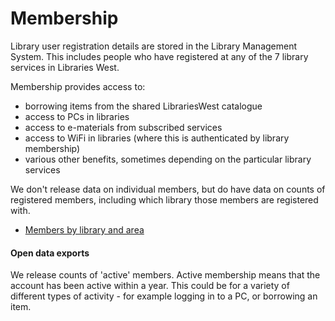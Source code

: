 Membership
==========

Library user registration details are stored in the Library Management System. This includes people who have registered at any of the 7 library services in Libraries West.

Membership provides access to:

- borrowing items from the shared LibrariesWest catalogue
- access to PCs in libraries
- access to e-materials from subscribed services
- access to WiFi in libraries (where this is authenticated by library membership)
- various other benefits, sometimes depending on the particular library services

We don't release data on individual members, but do have data on counts of registered members, including which library those members are registered with.

- [Members by library and area](./membersbyarea.md)

#### Open data exports

We release counts of 'active' members. Active membership means that the account has been active within a year. This could be for a variety of different types of activity - for example logging in to a PC, or borrowing an item.

